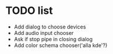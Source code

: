 TODO list
========

* Add dialog to choose devices
* Add audio input chooser
* Ask if stop pipe in closing dialog
* Add color schema chooser('alla kde'?)